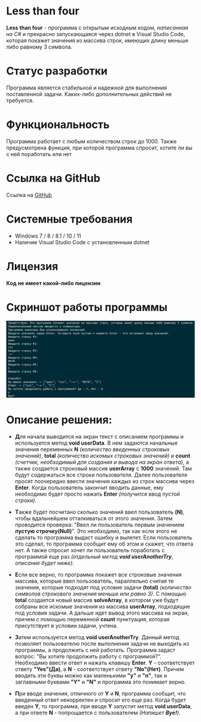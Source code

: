 # Less than four

__Less than four__ - программа с открытым исходным кодом, *написанная на C#* и прекрасно запускающаяся через dotnet в Visual Studio Code, которая покажет значения из массива строк, имеющих длину меньше либо равному 3 символа.

# Статус разработки

Программа является стабильной и надежной для выполнения поставленной задачи. Каких-либо дополнительных действий не требуется. 

# Функциональность

Программа работает с любым количеством строк до 1000. Также предусмотрена функция, при которой программа спросит, хотите ли вы с ней поработать или нет

# Ссылка на GitHub

Ссылка на [GitHub](https://github.com/Lexskop/finalVerificationWorkGB1)

# Системные требования

+ Windows 7 / 8 / 8.1 / 10 / 11
+ Наличие Visual Studio Code с установленным dotnet

# Лицензия

__Код не имеет какой-либо лицензии__

# Скриншот работы программы

![Скриншот работы программы](https://github.com/Lexskop/finalVerificationWorkGB1/blob/main/1.JPG)

# Описание решения:

* **Д**ля начала выводится на экран текст с описанием программы и используется метод **void userData**. В нем задаются начальные значения переменных **N** *(количество введенных строковых значений)*, **total** *(количество искомых строковых значений)* и **count** *(счетчик, необходимый для создания и вывода на экран ответа)*, а также создается строковый массив **userArray** с **1000** значений. Там будут содержаться все строки пользователя. Далее пользователя просят поочередно ввести значения каждых из строк массива через **Enter**. Когда пользователь закончит вводить данные, ему необходимо будет просто нажать **Enter** *(получится ввод пустой строки)*.

* **Т**акже будет посчитано сколько значений ввел пользователь **(N)**, чтобы вдальнейшем отталкиваться от этого значения. Затем проводится проверка: "Ввел ли пользователь первым значением **пустую строчку(Null)**". Это необходимо, так как если этого не сделать то программа выдаст ошибку и вылетет. Если пользователь это сделал, то программа сообщит ему об этом и скажет, что ответа нет. А также спросит хочет ли пользователь поработать с программой еще раз *(отдельный метод **void userAnotherTry**, описание будет ниже)*.

* **Е**сли все верно, то программа покажет все строковые значения массива, которые ввел пользователь, параллельно считая те значения, которые подходят под условие задачи **(total)** *(количество символов строкового значения меньше или равно 3)*. С помощью **total** создается новый массив **solveArray**, в котором уже будут собраны все искомые значения из массива **userArray**, подходящие под условия задачи. А дальше идет вывод этого массива на экран, причем с помощью переменной **count** пунктуация, которая присутствует в условии задачи, учтена.

* **З**атем используется метод **void userAnotherTry**. Данный метод позволяет пользователю после выполнения задачи не выходить из программы, а продолжить с ней работать. Программа задаст вопрос: "Вы хотите продолжить работу с программой?". Необходимо ввести ответ и нажать клавишу **Enter**. **Y** - соответствует ответу **"Yes"(Да)**, а **N** - соответствует ответу **"No"(Нет)**. Причем вводить эти буквы можно как маленькими **"y"** и **"n"**, так и заглавными буквами **"Y"** и **"N"** и программа это понимает верно.

* **П**ри вводе значения, отличного от **Y** и **N**, программа сообщит, что введенный ответ некорректен и спросит его еще раз. Когда будет введен **Y**, то программа, при вводе **Y** запустит метод **void userData**, а при ответе **N** - попрощается с пользователем *(Напишет **Bye!**)*.
